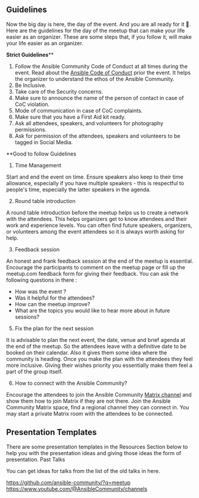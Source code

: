 ## Guidelines

Now the big day is here, the day of the event. And you are all ready for it 🙂. Here are the guidelines for the day of the  meetup that can make your life easier as an organizer. These are some steps that, if you follow it, will make your life easier as an organizer.

**Strict Guidelines****

1. Follow the Ansible Community Code of Conduct at all times during the event. Read about the [Ansible Code of Conduct](ttps://docs.ansible.com/ansible/devel/community/code_of_conduct.html) prior the event. It helps the organizer to understand the ethos of the Ansible Community. 
2. Be Inclusive.
3. Take care of the Security concerns.
4. Make sure to announce the name of the person of contact in case of CoC violation.
5. Mode of communication in case of CoC complaints.
6. Make sure that you have a First Aid kit ready.
7. Ask all attendees, speakers, and volunteers for photography permissions.
8. Ask for permission of the attendees, speakers and volunteers  to be tagged in Social Media.

**Good to follow Guidelines

1. Time Management

Start and end the event on time. Ensure speakers also keep to their time allowance, especially if you have multiple speakers - this is respectful to people's time, especially the latter speakers in the agenda.

2. Round table introduction

A round table introduction before the meetup helps us to create a network with the attendees. This helps organizers get to know attendees and their work and experience levels. You can often find future speakers, organizers, or volunteers among the event attendees so it is always worth asking for help.

3. Feedback session

An honest and frank feedback session at the end of the meetup is essential. Encourage the participants to comment on the meetup page or fill up the meetup.com feedback form for giving their feedback. You can ask the following questions in there :

- How was the event ?
- Was it helpful for the attendees?
- How can the meetup improve?
- What are the topics you would like to hear more about in future sessions?

5. Fix the plan for the next session

It is advisable to plan the next event, the date, venue and brief agenda at the end of the meetup. So the attendees leave  with a definitive date to be booked on their calendar. Also it gives them some idea where the community is heading. Once you make the plan with the attendees they feel more inclusive. Giving their wishes priority  you essentially make them feel a part of the group itself.

6. How to connect with the Ansible Community?

Encourage the attendees to join the Ansible Community [Matrix channel](https://docs.ansible.com/ansible/latest/community/communication.html#general-channels) and show them how to join Matrix if they are not there.
Join the Ansible Community Matrix space, find a regional channel they can connect in. You may start a private Matrix room with the attendees to be connected.

## Presentation Templates

There are some presentation templates in the Resources Section below to help you with the presentation ideas and giving those ideas the form of presentation.
Past Talks

You can get ideas for talks from the list of the old talks in here.

https://github.com/ansible-community/?q=meetup
https://www.youtube.com/@AnsibleCommunity/channels

